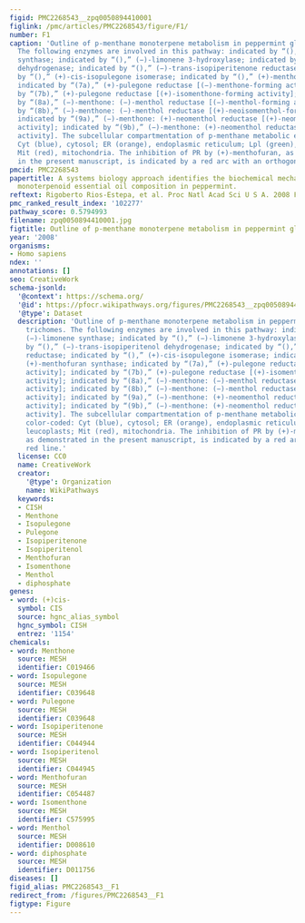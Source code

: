 ```yaml
---
figid: PMC2268543__zpq0050894410001
figlink: /pmc/articles/PMC2268543/figure/F1/
number: F1
caption: 'Outline of p-menthane monoterpene metabolism in peppermint glandular trichomes.
  The following enzymes are involved in this pathway: indicated by “(),” (−)-limonene
  synthase; indicated by “(),” (−)-limonene 3-hydroxylase; indicated by “(),” (−)-trans-isopiperitenol
  dehydrogenase; indicated by “(),” (−)-trans-isopiperitenone reductase; indicated
  by “(),” (+)-cis-isopulegone isomerase; indicated by “(),” (+)-menthofuran synthase;
  indicated by “(7a),” (+)-pulegone reductase [(−)-menthone-forming activity]; indicated
  by “(7b),” (+)-pulegone reductase [(+)-isomenthone-forming activity]; indicated
  by “(8a),” (−)-menthone: (−)-menthol reductase [(−)-menthol-forming activity]; indicated
  by “(8b),” (−)-menthone: (−)-menthol reductase [(+)-neoisomenthol-forming activity];
  indicated by “(9a),” (−)-menthone: (+)-neomenthol reductase [(+)-neomenthol-forming
  activity]; indicated by “(9b),” (−)-menthone: (+)-neomenthol reductase [(+)-isomenthol-forming
  activity]. The subcellular compartmentation of p-menthane metabolic enzymes is color-coded:
  Cyt (blue), cytosol; ER (orange), endoplasmic reticulum; Lpl (green), leucoplasts;
  Mit (red), mitochondria. The inhibition of PR by (+)-menthofuran, as demonstrated
  in the present manuscript, is indicated by a red arc with an orthogonal red line.'
pmcid: PMC2268543
papertitle: A systems biology approach identifies the biochemical mechanisms regulating
  monoterpenoid essential oil composition in peppermint.
reftext: Rigoberto Rios-Estepa, et al. Proc Natl Acad Sci U S A. 2008 Feb 26;105(8):2818-2823.
pmc_ranked_result_index: '102277'
pathway_score: 0.5794993
filename: zpq0050894410001.jpg
figtitle: Outline of p-menthane monoterpene metabolism in peppermint glandular trichomes
year: '2008'
organisms:
- Homo sapiens
ndex: ''
annotations: []
seo: CreativeWork
schema-jsonld:
  '@context': https://schema.org/
  '@id': https://pfocr.wikipathways.org/figures/PMC2268543__zpq0050894410001.html
  '@type': Dataset
  description: 'Outline of p-menthane monoterpene metabolism in peppermint glandular
    trichomes. The following enzymes are involved in this pathway: indicated by “(),”
    (−)-limonene synthase; indicated by “(),” (−)-limonene 3-hydroxylase; indicated
    by “(),” (−)-trans-isopiperitenol dehydrogenase; indicated by “(),” (−)-trans-isopiperitenone
    reductase; indicated by “(),” (+)-cis-isopulegone isomerase; indicated by “(),”
    (+)-menthofuran synthase; indicated by “(7a),” (+)-pulegone reductase [(−)-menthone-forming
    activity]; indicated by “(7b),” (+)-pulegone reductase [(+)-isomenthone-forming
    activity]; indicated by “(8a),” (−)-menthone: (−)-menthol reductase [(−)-menthol-forming
    activity]; indicated by “(8b),” (−)-menthone: (−)-menthol reductase [(+)-neoisomenthol-forming
    activity]; indicated by “(9a),” (−)-menthone: (+)-neomenthol reductase [(+)-neomenthol-forming
    activity]; indicated by “(9b),” (−)-menthone: (+)-neomenthol reductase [(+)-isomenthol-forming
    activity]. The subcellular compartmentation of p-menthane metabolic enzymes is
    color-coded: Cyt (blue), cytosol; ER (orange), endoplasmic reticulum; Lpl (green),
    leucoplasts; Mit (red), mitochondria. The inhibition of PR by (+)-menthofuran,
    as demonstrated in the present manuscript, is indicated by a red arc with an orthogonal
    red line.'
  license: CC0
  name: CreativeWork
  creator:
    '@type': Organization
    name: WikiPathways
  keywords:
  - CISH
  - Menthone
  - Isopulegone
  - Pulegone
  - Isopiperitenone
  - Isopiperitenol
  - Menthofuran
  - Isomenthone
  - Menthol
  - diphosphate
genes:
- word: (+)cis-
  symbol: CIS
  source: hgnc_alias_symbol
  hgnc_symbol: CISH
  entrez: '1154'
chemicals:
- word: Menthone
  source: MESH
  identifier: C019466
- word: Isopulegone
  source: MESH
  identifier: C039648
- word: Pulegone
  source: MESH
  identifier: C039648
- word: Isopiperitenone
  source: MESH
  identifier: C044944
- word: Isopiperitenol
  source: MESH
  identifier: C044945
- word: Menthofuran
  source: MESH
  identifier: C054487
- word: Isomenthone
  source: MESH
  identifier: C575995
- word: Menthol
  source: MESH
  identifier: D008610
- word: diphosphate
  source: MESH
  identifier: D011756
diseases: []
figid_alias: PMC2268543__F1
redirect_from: /figures/PMC2268543__F1
figtype: Figure
---
```

